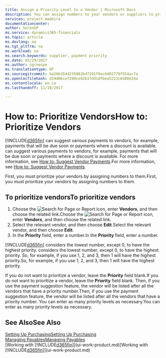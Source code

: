 ```yaml
---
title: Assign a Priority Level to a Vendor | Microsoft Docs
description: You can assign numbers to your vendors or suppliers to prioritize them and facilitate payment suggestions in Dynamics 365.
services: project-madeira
documentationcenter: 
author: SorenGP
ms.service: dynamics365-financials
ms.topic: article
ms.devlang: na
ms.tgt_pltfrm: na
ms.workload: na
ms.search.keywords: supplier, payment priority
ms.date: 03/29/2017
ms.author: sgroespe
ms.translationtype: HT
ms.sourcegitcommit: ba26b354d235981bd7291f9ac6402779f554ac7a
ms.openlocfilehash: d19d0bce7290ce42b37dd1dfbea5213c6580e2da
ms.contentlocale: en-ca
ms.lasthandoff: 11/10/2017

---
```

# <a name="how-to-prioritize-vendors"></a><span data-ttu-id="7e715-103">How to: Prioritize Vendors</span><span class="sxs-lookup"><span data-stu-id="7e715-103">How to: Prioritize Vendors</span></span>
[!INCLUDE[d365fin](includes/d365fin_md.md)]<span data-ttu-id="7e715-104"> can suggest various payments to vendors, for example, payments that will be due soon or payments where a discount is available.</span><span class="sxs-lookup"><span data-stu-id="7e715-104"> can suggest various payments to vendors, for example, payments that will be due soon or payments where a discount is available.</span></span> <span data-ttu-id="7e715-105">For more information, see [How to: Suggest Vendor Payments](payables-how-suggest-vendor-payments.md).</span><span class="sxs-lookup"><span data-stu-id="7e715-105">For more information, see [How to: Suggest Vendor Payments](payables-how-suggest-vendor-payments.md).</span></span>

<span data-ttu-id="7e715-106">First, you must prioritize your vendors by assigning numbers to them.</span><span class="sxs-lookup"><span data-stu-id="7e715-106">First, you must prioritize your vendors by assigning numbers to them.</span></span>

## <a name="to-prioritize-vendors"></a><span data-ttu-id="7e715-107">To prioritize vendors</span><span class="sxs-lookup"><span data-stu-id="7e715-107">To prioritize vendors</span></span>
1. <span data-ttu-id="7e715-108">Choose the ![Search for Page or Report](media/ui-search/search_small.png "Search for Page or Report icon") icon, enter **Vendors**, and then choose the related link.</span><span class="sxs-lookup"><span data-stu-id="7e715-108">Choose the ![Search for Page or Report](media/ui-search/search_small.png "Search for Page or Report icon") icon, enter **Vendors**, and then choose the related link.</span></span>
2. <span data-ttu-id="7e715-109">Select the relevant vendor, and then choose **Edit**.</span><span class="sxs-lookup"><span data-stu-id="7e715-109">Select the relevant vendor, and then choose **Edit**.</span></span>
3. <span data-ttu-id="7e715-110">In the **Priority** field, enter a number.</span><span class="sxs-lookup"><span data-stu-id="7e715-110">In the **Priority** field, enter a number.</span></span>

[!INCLUDE[d365fin](includes/d365fin_md.md)]<span data-ttu-id="7e715-111"> considers the lowest number, except 0, to have the highest priority.</span><span class="sxs-lookup"><span data-stu-id="7e715-111"> considers the lowest number, except 0, to have the highest priority.</span></span> <span data-ttu-id="7e715-112">So, for example, if you use 1, 2, and 3, then 1 will have the highest priority.</span><span class="sxs-lookup"><span data-stu-id="7e715-112">So, for example, if you use 1, 2, and 3, then 1 will have the highest priority.</span></span>

<span data-ttu-id="7e715-113">If you do not want to prioritize a vendor, leave the **Priority** field blank.</span><span class="sxs-lookup"><span data-stu-id="7e715-113">If you do not want to prioritize a vendor, leave the **Priority** field blank.</span></span> <span data-ttu-id="7e715-114">Then, if you use the payment suggestion feature, the vendor will be listed after all the vendors that have a priority number.</span><span class="sxs-lookup"><span data-stu-id="7e715-114">Then, if you use the payment suggestion feature, the vendor will be listed after all the vendors that have a priority number.</span></span> <span data-ttu-id="7e715-115">You can enter as many priority levels as necessary.</span><span class="sxs-lookup"><span data-stu-id="7e715-115">You can enter as many priority levels as necessary.</span></span>

## <a name="see-also"></a><span data-ttu-id="7e715-116">See Also</span><span class="sxs-lookup"><span data-stu-id="7e715-116">See Also</span></span>
[<span data-ttu-id="7e715-117">Setting Up Purchasing</span><span class="sxs-lookup"><span data-stu-id="7e715-117">Setting Up Purchasing</span></span>](purchasing-setup-purchasing.md)  
[<span data-ttu-id="7e715-118">Managing Payables</span><span class="sxs-lookup"><span data-stu-id="7e715-118">Managing Payables</span></span>](payables-manage-payables.md)  
<span data-ttu-id="7e715-119">[Working with [!INCLUDE[d365fin](includes/d365fin_md.md)]](ui-work-product.md)</span><span class="sxs-lookup"><span data-stu-id="7e715-119">[Working with [!INCLUDE[d365fin](includes/d365fin_md.md)]](ui-work-product.md)</span></span>

